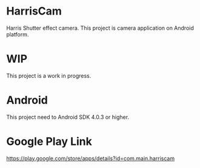 HarrisCam
=========
Harris Shutter effect camera.
This project is camera application on Android platform.

WIP
=========
This project is a work in progress.

Android
=========
This project need to Android SDK 4.0.3 or higher.

Google Play Link
=========
https://play.google.com/store/apps/details?id=com.main.harriscam
